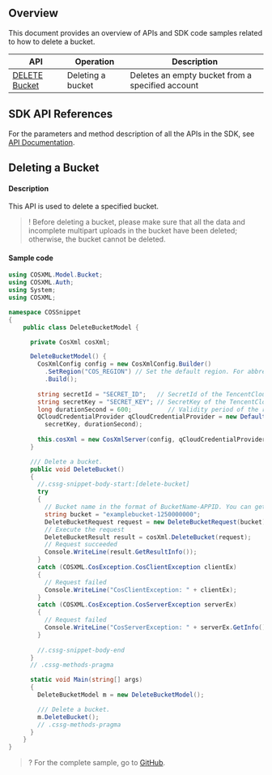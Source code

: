 ## Overview

This document provides an overview of APIs and SDK code samples related to how to delete a bucket.


| API | Operation |  Description |
| ------------------------------------------------------------ | ------------------ | ---------------------------------- |
| [DELETE Bucket](https://intl.cloud.tencent.com/document/product/436/7732) | Deleting a bucket | Deletes an empty bucket from a specified account |

## SDK API References

For the parameters and method description of all the APIs in the SDK, see [API Documentation](https://cos-dotnet-sdk-doc-1253960454.file.myqcloud.com/).

## Deleting a Bucket

#### Description

This API is used to delete a specified bucket.

>! Before deleting a bucket, please make sure that all the data and incomplete multipart uploads in the bucket have been deleted; otherwise, the bucket cannot be deleted.
>

#### Sample code

[//]: # (.cssg-snippet-delete-bucket)
```cs
using COSXML.Model.Bucket;
using COSXML.Auth;
using System;
using COSXML;

namespace COSSnippet
{
    public class DeleteBucketModel {

      private CosXml cosXml;

      DeleteBucketModel() {
        CosXmlConfig config = new CosXmlConfig.Builder()
          .SetRegion("COS_REGION") // Set the default region. For abbreviations of COS regions, visit https://cloud.tencent.com/document/product/436/6224. 
          .Build();
        
        string secretId = "SECRET_ID";   // SecretId of the TencentCloud API. For more information about how to obtain the API key, see https://console.cloud.tencent.com/cam/capi.
        string secretKey = "SECRET_KEY"; // SecretKey of the TencentCloud API. For more information about how to obtain the API key, see https://console.cloud.tencent.com/cam/capi.
        long durationSecond = 600;          // Validity period of the request signature in seconds
        QCloudCredentialProvider qCloudCredentialProvider = new DefaultQCloudCredentialProvider(secretId, 
          secretKey, durationSecond);
        
        this.cosXml = new CosXmlServer(config, qCloudCredentialProvider);
      }

      /// Delete a bucket.
      public void DeleteBucket()
      {
        //.cssg-snippet-body-start:[delete-bucket]
        try
        {
          // Bucket name in the format of BucketName-APPID. You can get APPID by referring to https://console.cloud.tencent.com/developer.
          string bucket = "examplebucket-1250000000";
          DeleteBucketRequest request = new DeleteBucketRequest(bucket);
          // Execute the request
          DeleteBucketResult result = cosXml.DeleteBucket(request);
          // Request succeeded
          Console.WriteLine(result.GetResultInfo());
        }
        catch (COSXML.CosException.CosClientException clientEx)
        {
          // Request failed
          Console.WriteLine("CosClientException: " + clientEx);
        }
        catch (COSXML.CosException.CosServerException serverEx)
        {
          // Request failed
          Console.WriteLine("CosServerException: " + serverEx.GetInfo());
        }
        
        //.cssg-snippet-body-end
      }
      // .cssg-methods-pragma

      static void Main(string[] args)
      {
        DeleteBucketModel m = new DeleteBucketModel();

        /// Delete a bucket.
        m.DeleteBucket();
        // .cssg-methods-pragma
      }
    }
}

```

>? For the complete sample, go to [GitHub](https://github.com/tencentyun/cos-snippets/tree/master/dotnet/dist/DeleteBucket.cs).
>

